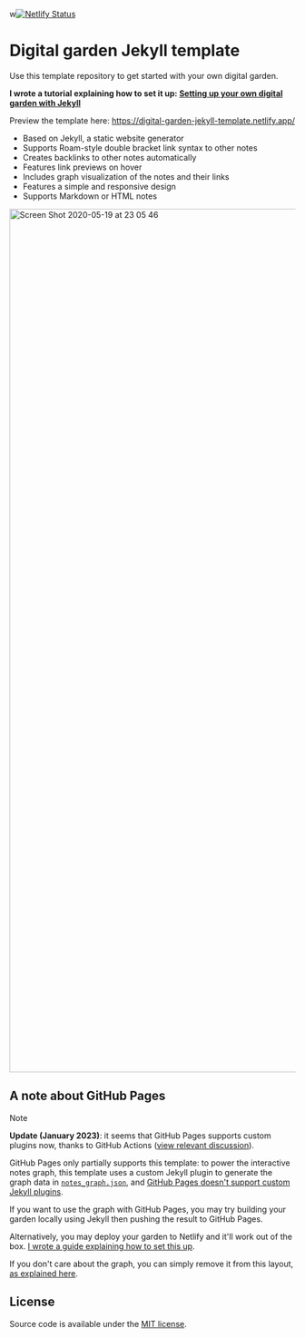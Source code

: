 w[![Netlify Status](https://api.netlify.com/api/v1/badges/8cfa8785-8df8-4aad-ad35-8f1c790b8baf/deploy-status)](https://app.netlify.com/sites/digital-garden-jekyll-template/deploys)

# Digital garden Jekyll template

Use this template repository to get started with your own digital garden.

**I wrote a tutorial explaining how to set it up: [Setting up your own digital garden with Jekyll](https://maximevaillancourt.com/blog/setting-up-your-own-digital-garden-with-jekyll)**

Preview the template here: https://digital-garden-jekyll-template.netlify.app/

- Based on Jekyll, a static website generator
- Supports Roam-style double bracket link syntax to other notes
- Creates backlinks to other notes automatically
- Features link previews on hover
- Includes graph visualization of the notes and their links
- Features a simple and responsive design
- Supports Markdown or HTML notes

<img width="1522" alt="Screen Shot 2020-05-19 at 23 05 46" src="https://user-images.githubusercontent.com/8457808/82400515-7d026d80-9a25-11ea-83f1-3b9cb8347e07.png">

## A note about GitHub Pages
> [!NOTE]  
> **Update (January 2023)**: it seems that GitHub Pages supports custom plugins now, thanks to GitHub Actions ([view relevant discussion](https://github.com/maximevaillancourt/digital-garden-jekyll-template/discussions/144)). 

GitHub Pages only partially supports this template: to power the interactive notes graph, this template uses a custom Jekyll plugin to generate the graph data in [`notes_graph.json`](https://github.com/maximevaillancourt/digital-garden-jekyll-template/blob/7ac331a4113bac77c993856562acc2bfbde9f2f7/_plugins/bidirectional_links_generator.rb#L102), and [GitHub Pages doesn't support custom Jekyll plugins](https://docs.github.com/en/pages/setting-up-a-github-pages-site-with-jekyll/about-github-pages-and-jekyll#plugins).

If you want to use the graph with GitHub Pages, you may try building your garden locally using Jekyll then pushing the result to GitHub Pages.

Alternatively, you may deploy your garden to Netlify and it'll work out of the box. [I wrote a guide explaining how to set this up](https://maximevaillancourt.com/blog/setting-up-your-own-digital-garden-with-jekyll).

If you don't care about the graph, you can simply remove it from this layout, [as explained here](https://github.com/maximevaillancourt/digital-garden-jekyll-template/discussions/132#discussioncomment-3625772).

## License

Source code is available under the [MIT license](LICENSE.md).
